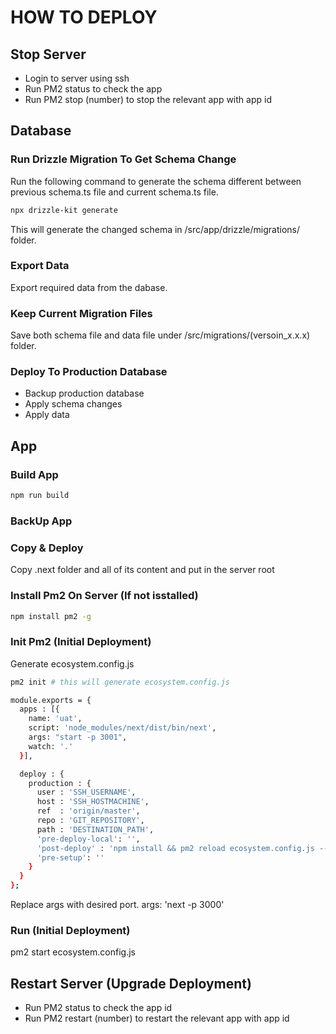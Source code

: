 # HOW TO DEPLOY

## Stop Server
- Login to server using ssh
- Run PM2 status to check the app
- Run PM2 stop (number) to stop the relevant app with app id


## Database
### Run Drizzle Migration To Get Schema Change
Run the following command to generate the schema different between previous schema.ts file and current schema.ts file.
```bash
npx drizzle-kit generate
```
This will generate the changed schema in /src/app/drizzle/migrations/ folder.

### Export Data
Export required data from the dabase.

### Keep Current Migration Files
Save both schema file and data file under /src/migrations/(versoin_x.x.x) folder.

### Deploy To Production Database
- Backup production database
- Apply schema changes
- Apply data


## App
### Build App
```bash
npm run build
```

### BackUp App

### Copy & Deploy
Copy .next folder and all of its content and put in the server root

### Install Pm2 On Server (If not isstalled)
```bash
npm install pm2 -g
```

### Init Pm2 (Initial Deployment)
Generate ecosystem.config.js
```bash
pm2 init # this will generate ecosystem.config.js
```
```bash
module.exports = {
  apps : [{
    name: 'uat',
    script: 'node_modules/next/dist/bin/next',
    args: "start -p 3001", 
    watch: '.'
  }],

  deploy : {
    production : {
      user : 'SSH_USERNAME',
      host : 'SSH_HOSTMACHINE',
      ref  : 'origin/master',
      repo : 'GIT_REPOSITORY',
      path : 'DESTINATION_PATH',
      'pre-deploy-local': '',
      'post-deploy' : 'npm install && pm2 reload ecosystem.config.js --env production',
      'pre-setup': ''
    }
  }
};
```
Replace args with desired port. args: 'next -p 3000'

### Run (Initial Deployment)
pm2 start ecosystem.config.js 

## Restart Server (Upgrade Deployment)
- Run PM2 status to check the app id
- Run PM2 restart (number) to restart the relevant app with app id


